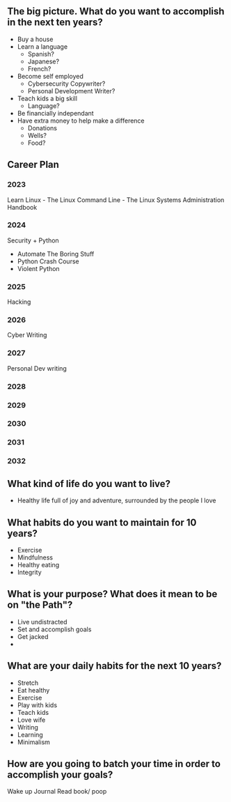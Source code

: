 ## The big picture. What do you want to accomplish in the next ten years? 
- Buy a house
- Learn a language
	- Spanish?
	- Japanese?
	- French?
- Become self employed
	- Cybersecurity Copywriter?
	- Personal Development Writer?
- Teach kids a big skill
	- Language?
- Be financially independant
- Have extra money to help make a difference
	- Donations
	- Wells?
	- Food?

## Career Plan

### 2023
Learn Linux
	- The Linux Command Line
	- The Linux Systems Administration Handbook

### 2024
Security +
Python
- Automate The Boring Stuff
- Python Crash Course
- Violent Python

### 2025
Hacking

### 2026
Cyber Writing

### 2027
Personal Dev writing

### 2028

### 2029

### 2030

### 2031

### 2032 

## What kind of life do you want to live?
- Healthy life full of joy and adventure, surrounded by the people I love

## What habits do you want to maintain for 10 years?
- Exercise
- Mindfulness
- Healthy eating
- Integrity

## What is your purpose? What does it mean to be on "the Path"?
- Live undistracted
- Set and accomplish goals
- Get jacked
- 
## What are your daily habits for the next 10 years?
- Stretch
- Eat healthy
- Exercise
- Play with kids
- Teach kids
- Love wife
- Writing
- Learning
- Minimalism

## How are you going to batch your time in order to accomplish your goals?
Wake up
Journal
Read book/ poop